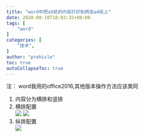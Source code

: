 ```yaml
---
title: "word中把a5纸的内容打印到两张a4纸上"
date: 2020-08-18T18:03:32+08:00
tags: [
    "word"
]
categories: [
    "技术",
]
author: "prehisle"
toc: true
autoCollapseToc: true
---
```


注： word我用的office2016,其他版本操作方法应该类同
1. 内容分为横排和竖排
2. 横排配置  
![](https://note.youdao.com/yws/public/resource/40e7acccfd342428f39d3dc7cca9ce31/xmlnote/WEBRESOURCEc8b0c395bf564728b36ff99d0333df75/120)
![](https://note.youdao.com/yws/public/resource/40e7acccfd342428f39d3dc7cca9ce31/xmlnote/WEBRESOURCEd2a144d159c8436d98c00efc33ad2ca7/122)
3. 纵排配置  
![](https://note.youdao.com/yws/public/resource/40e7acccfd342428f39d3dc7cca9ce31/xmlnote/WEBRESOURCE7428de34aa4943faa302495f9929ca6d/121)
